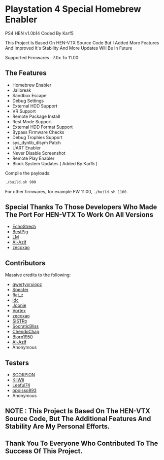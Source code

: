 # Playstation 4 Special Homebrew Enabler

 PS4 HEN v1.0b14 Coded By Karf5

 This Project Is Based On HEN-VTX Source Code But I Added More Features And Improved It's Stability And More Updates Will Be In Future

 Supported Firmwares : 
 7.0x To 11.00

## The Features
- Homebrew Enabler
- Jailbreak
- Sandbox Escape
- Debug Settings
- External HDD Support
- VR Support
- Remote Package Install
- Rest Mode Support
- External HDD Format Support
- Bypass Firmware Checks
- Debug Trophies Support
- sys_dynlib_dlsym Patch
- UART Enabler
- Never Disable Screenshot
- Remote Play Enabler
- Block System Updates ( Added By Karf5 )



Compile the payloads:

```sh
./build.sh 900
```
For other firmwares, for example FW 11.00, `./build.sh 1100`.

## Special Thanks To Those Developers Who Made The Port For HEN-VTX To Work On All Versions
- [EchoStrech](https://twitter.com/EchoStrech)
- [BestPig](https://twitter.com/BestPig)
- [LM](https://twitter.com/LightningMods)
- [Al-Azif](https://github.com/Al-Azif)
- [zecoxao](https://twitter.com/notzecoxao)

## Contributors
Massive credits to the following:
- [qwertyoruiopz](https://twitter.com/qwertyoruiopz)
- [Specter](https://twitter.com/SpecterDev) 
- [flat_z](https://twitter.com/flat_z)
- [idc](https://twitter.com/3226_2143)
- [Joonie](https://github.com/Joonie86/)
- [Vortex](https://github.com/xvortex)
- [zecoxao](https://twitter.com/notzecoxao)
- [SiSTRo](https://github.com/SiSTR0)
- [SocraticBliss](https://twitter.com/SocraticBliss)
- [ChendoChap](https://github.com/ChendoChap)
- [Biorn1950](https://github.com/Biorn1950)
- [Al-Azif](https://github.com/Al-Azif)
- Anonymous

## Testers
- [SCORPION](https://twitter.com/SCORPION1399)
- [KiiWii](https://twitter.com/defaultdnb)
- [Leeful74](https://twitter.com/leeful74)
- [opoisso893](https://twitter.com/opoisso893)
- Anonymous

## NOTE : This Project Is Based On The HEN-VTX Source Code, But The Additional Features And Stability Are My Personal Efforts.

## Thank You To Everyone Who Contributed To The Success Of This Project.
